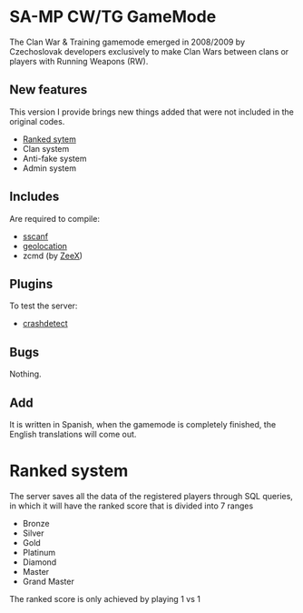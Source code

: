 # SA-MP CW/TG GameMode
The Clan War & Training gamemode emerged in 2008/2009 by Czechoslovak developers exclusively to make Clan Wars between clans or players with Running Weapons (RW).
## New features
This version I provide brings new things added that were not included in the original codes.
- [Ranked sytem](#ranked-system)
- Clan system
- Anti-fake system
- Admin system
## Includes
Are required to compile:
- [sscanf](https://github.com/maddinat0r/sscanf)
- [geolocation](https://github.com/Whitetigerswt/SAMP-geoip)
- zcmd (by [ZeeX](https://:github.com/Zeex))
## Plugins
To test the server:
- [crashdetect](https://github.com/Zeex/samp-plugin-crashdetect)
## Bugs
Nothing.
## Add
It is written in Spanish, when the gamemode is completely finished, the English translations will come out.

# Ranked system
The server saves all the data of the registered players through SQL queries, in which it will have the ranked score that is divided into 7 ranges
- Bronze
- Silver
- Gold
- Platinum
- Diamond
- Master
- Grand Master

The ranked score is only achieved by playing 1 vs 1
